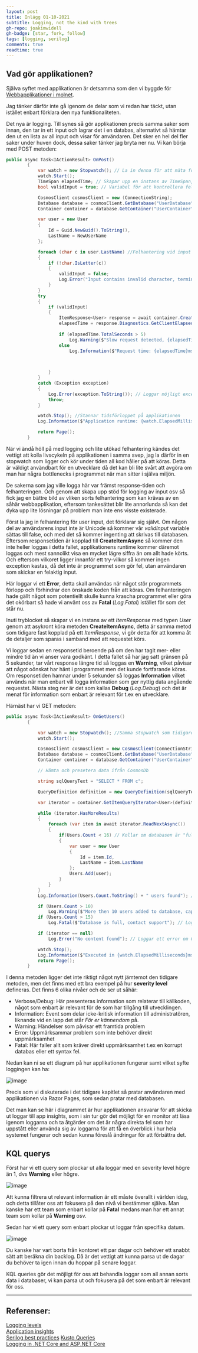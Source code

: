 ```yaml
---
layout: post
title: Inlägg 01-10-2021
subtitle: Logging, not the kind with trees
gh-repo: joakimwidell
gh-badge: [star, fork, follow]
tags: [logging, serilog]
comments: true
readtime: true
---
```


## Vad gör applikationen?

Själva syftet med applikationen är detsamma som den vi byggde för [Webbapplikationer i molnet](https://joakimwidell.github.io/2021-09-23-Webbapplikationer-i-molnet/).  

Jag tänker därför inte gå igenom de delar som vi redan har täckt, utan istället enbart förklara den nya funktionaliteten.

Det nya är logging. Till synes så gör applikationen precis samma saker som innan, den tar in ett input och lagrar det i en databas, alternativt så hämtar den ut en lista av all input och visar för användaren. Det sker en hel del fler saker under huven dock, dessa saker tänker jag bryta ner nu. Vi kan börja med POST metoden:

```csharp
public async Task<IActionResult> OnPost()
        {
            var watch = new Stopwatch(); // La in denna för att mäta förloppet av själva applikationen
            watch.Start();
            TimeSpan elapsedTime; // Skapar upp en instans av TimeSpan, denna används senare för att lagra en TimeSpan på ett request
            bool validInput = true; // Variabel för att kontrollera felaktig input

            CosmosClient cosmosClient = new (ConnectionString);
            Database database = cosmosClient.GetDatabase("UserDatabase");
            Container container = database.GetContainer("UserContainer");

            var user = new User
            {
                Id = Guid.NewGuid().ToString(),
                LastName = NewUserName
            };

            foreach (char c in user.LastName) //Felhantering vid input av allting förutom Unicode characters
            {
                if (!char.IsLetter(c))
                {
                    validInput = false;
                    Log.Error("Input contains invalid character, terminating operation"); //Loggar ett error om input är i felaktigt format
                }
            }
            try
            {
                if (validInput)
                {
                    ItemResponse<User> response = await container.CreateItemAsync<User>(user, new PartitionKey(user.LastName));
                    elapsedTime = response.Diagnostics.GetClientElapsedTime(); //Lagrar tidsramen i vår TimeSpan variabel
                
                    if (elapsedTime.TotalSeconds > 5)
                        Log.Warning($"Slow request detected, {elapsedTime.TotalMilliseconds}ms passed."); // Varnar om responsetiden har blivit väldigt lång av någon anledning
                    else
                        Log.Information($"Request time: {elapsedTime}ms"); // Loggar tidsförloppet

                    

                }
            }
            catch (Exception exception)
            {
                Log.Error(exception.ToString()); // Loggar möjligt exception som förhindrade koden i tryblocket
                throw;
            }

            watch.Stop(); //Stannar tidsförloppet på applikationen
            Log.Information($"Application runtime: {watch.ElapsedMilliseconds}ms"); // Loggar tidsförloppet

            return Page();
        }
```

När vi ändå höll på med logging och lite utökad felhantering kändes det vettigt att kolla livscykeln på applikationen i samma svep, jag la därför in en stopwatch som ligger och kör under tiden all kod håller på att köras. Detta är väldigt användbart för en utvecklare då det kan bli lite svårt att avgöra om man har några bottlenecks i programmet när man sitter i själva miljön.

De sakerna som jag ville logga här var främst response-tiden och felhanteringen. Och genom att skapa upp stöd för logging av input osv så fick jag en bättre bild av vliken sorts felhantering som kan krävas av en såhär webbapplikation, eftersom tankesättet blir lite annorlunda så kan det dyka upp lite lösningar på problem man inte ens visste existerade. 

Först la jag in felhantering för user input, det förklarar sig självt. Om någon del av användarens input inte är Unicode så kommer vår *validInput* variable sättas till false, och med det så kommer ingenting att skrivas till databasen. Eftersom responsetiden är kopplad till **CreateItemAsync** så kommer den inte heller loggas i detta fallet, applikationens runtime kommer däremot loggas och mest sannolikt visa en mycket lägre siffra än om allt hade körts. Och eftersom vilkoret ligger innanför ett try-vilkor så kommer ingen exception kastas, då det inte är programmet som gör fel, utan användaren som skickar en felaktig input.

Här loggar vi ett **Error**, detta skall användas när något stör programmets förlopp och förhindrar den önskade koden från att köras. Om felhanteringen hade gällt något som potentiellt skulle kunna krascha programmet eller göra det okörbart så hade vi använt oss av **Fatal** (*Log.Fatal*) istället för som det står nu.

Inuti tryblocket så skapar vi en instans av ett *ItemResponse* med typen *User* genom att asykront köra metoden **CreateItemAsync**, detta är samma metod som tidigare fast kopplad på ett *ItemResponse*, vi gör detta för att komma åt de detaljer som sparas i samband med att requestet körs.

Vi loggar sedan en responsetid beroende på om den har tagit mer- eller mindre tid än vi anser vara godkänt. I detta fallet så har jag satt gränsen på 5 sekunder, tar vårt response längre tid så loggas en **Warning**, vilket påvisar att något oönskat har hänt i programmet men det kunde fortfarande köras. Om responsetiden hamnar under 5 sekunder så loggas **Information** vilket används när man enbart vill logga information som ger nyttig data angående requestet. Nästa steg ner är det som kallas **Debug** (*Log.Debug*) och det är menat för information som enbart är relevant för t.ex en utvecklare.

Härnäst har vi GET metoden:

```csharp
public async Task<IActionResult> OnGetUsers()
        {

            var watch = new Stopwatch(); //Samma stopwatch som tidigare
            watch.Start();

            CosmosClient cosmosClient = new CosmosClient(ConnectionString);
            Database database = cosmosClient.GetDatabase("UserDatabase");
            Container container = database.GetContainer("UserContainer");

            // Hämta och presetera data ifrån CosmosDb

            string sqlQueryText = "SELECT * FROM c";

            QueryDefinition definition = new QueryDefinition(sqlQueryText);

            var iterator = container.GetItemQueryIterator<User>(definition);

            while (iterator.HasMoreResults)
            {
                foreach (var item in await iterator.ReadNextAsync())
                {
                    if(Users.Count < 16) // Kollar om databasen är "full"
                    {
                        var user = new User
                        {
                            Id = item.Id,
                            LastName = item.LastName
                        };
                        Users.Add(user);
                    }
                }
            }
            Log.Information(Users.Count.ToString() + " users found"); // Loggar samtliga användare hämtade

            if (Users.Count > 10)
                Log.Warning($"More then 10 users added to database, capacity nearing limit"); // Varning för att databasen håller på att fyllas
            if (Users.Count > 15)
                Log.Fatal($"Database is full, contact support"); // Log error när databasen är full

            if (iterator == null)
                Log.Error("No content found"); // Loggar ett error om GET körs när databasen är tom

            watch.Stop();
            Log.Information($"Executed in {watch.ElapsedMilliseconds}ms"); 
            return Page();
        }
```

I denna metoden ligger det inte riktigt något nytt jämtemot den tidigare metoden, men det finns med ett bra exempel på hur **severity level** defineras. Det finns 6 olika nivåer och de ser ut såhär:

- Verbose/Debug:
    Här presenteras information som relaterar till källkoden, något som enbart är relevant för de som har tillgång till utvecklingen.
- Information:
    Event som delar icke-kritisk information till administratören, liknande vid en lapp det står *För er kännendom* på.
- Warning:
    Händelser som påvisar ett framtida problem
- Error: 
    Uppmärksammar problem som inte behöver direkt uppmärksamhet
- Fatal: 
    Här faller allt som kräver direkt uppmärksamhet t.ex en korrupt databas eller ett syntax fel.

Nedan kan ni se ett diagram på hur applikationen fungerar samt vilket syfte loggingen kan ha:

![image](https://github.com/joakimwidell/joakimwidell.github.io/blob/main/_posts/Images/logger-diagrams.png?raw=true)

Precis som vi diskuterade i det tidigare kapitlet så pratar användaren med applikationen via Razor Pages, som sedan pratar med databasen.

Det man kan se här i diagrammet är hur applikationen ansvarar för att skicka ut loggar till app insights, som i sin tur gör det möjligt för en monitor att läsa igenom loggarna och ta åtgärder om det är några direkta fel som har uppstått eller använda sig av loggarna för att få en överblick i hur hela systemet fungerar och sedan kunna föreslå ändringar för att förbättra det.

## KQL querys


Först har vi ett query som plockar ut alla loggar med en severity level högre än 1, dvs **Warning** eller högre. 
  
![image](https://github.com/joakimwidell/joakimwidell.github.io/blob/main/_posts/Images/severity-kusto-request.png?raw=true)
  
    
Att kunna filtrera ut relevant information är ett måste överallt i världen idag, och detta tillåter oss att fokusera på den nivå vi bestämmer själva. Man kanske har ett team som enbart kollar på **Fatal** medans man har ett annat team som kollar på **Warning** osv.
  
  
Sedan har vi ett query som enbart plockar ut loggar från specifika datum.

![image](https://github.com/joakimwidell/joakimwidell.github.io/blob/main/_posts/Images/timestamp-kusto-request.png?raw=true)

Du kanske har vart borta från kontoret ett par dagar och behöver ett snabbt sätt att beräkna din backlog. Då är det vettigt att kunna parsa ut de dagar du behöver ta igen innan du hoppar på senare loggar.

KQL queries gör det möjligt för oss att behandla loggar som all annan sorts data i databaser, vi kan parsa ut och fokusera på det som enbart är relevant för oss.

----

## Referenser:

[Logging levels](https://docs.datalust.co/v4/docs/logging-levels)  
[Application insights](https://docs.microsoft.com/en-us/azure/azure-monitor/app/asp-net-core)  
[Serilog best practices](https://benfoster.io/blog/serilog-best-practices/)
[Kusto Queries](https://docs.microsoft.com/en-us/azure/data-explorer/kusto/query/tutorial?pivots=azuremonitor)  
[Logging in .NET Core and ASP.NET Core](https://docs.microsoft.com/en-us/aspnet/core/fundamentals/logging/?view=aspnetcore-5.0)

